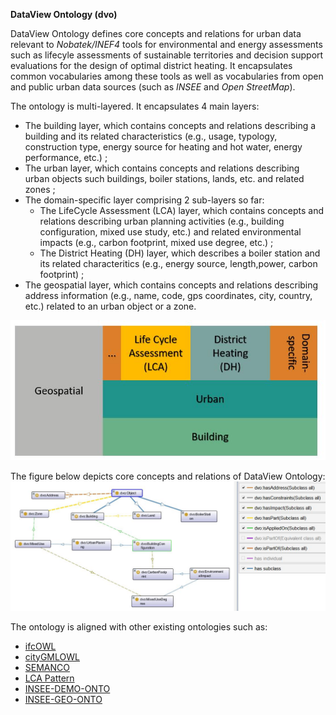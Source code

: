 **DataView Ontology (dvo)**

DataView Ontology defines core concepts and relations for urban data relevant to *Nobatek/INEF4* tools for environmental and energy assessments such as lifecyle assessments of sustainable territories and decision support evaluations for the design of optimal district heating.
It encapsulates common vocabularies among these tools as well as vocabularies from open and public urban data sources (such as *INSEE* and *Open StreetMap*).

The ontology is multi-layered. It encapsulates 4 main layers:
- The building layer, which contains concepts and relations describing a building and its related  characteristics (e.g., usage, typology, construction type, energy source for heating and hot water, energy performance, etc.) ;
- The urban layer, which contains concepts and relations describing urban objects such buildings, boiler stations, lands, etc. and related zones ;
- The domain-specific layer comprising 2 sub-layers so far: 
    - The LifeCycle Assessment (LCA) layer, which contains concepts and relations describing urban planning activities (e.g., building configuration, mixed use study, etc.) and related environmental impacts (e.g., carbon footprint, mixed use degree, etc.) ;
    - The District Heating (DH) layer, which describes a boiler station and its related characteritics (e.g., energy source, length,power, carbon footprint) ;
- The geospatial layer, which contains concepts and relations describing address information (e.g., name, code, gps coordinates, city, country, etc.) related to an urban object or a zone. 

![dvo: a multi-layered ontology](./dvo_multilayer_onto.jpg)

The figure below depicts core concepts and relations of DataView Ontology:
![Core concepts and relations of dvo](./dvo_general.JPG)

The ontology is aligned with other existing ontologies such as:
- [ifcOWL](https://standards.buildingsmart.org/IFC/DEV/IFC4/ADD2_TC1/OWL/ontology.ttl)
- [cityGMLOWL](http://cui.unige.ch/isi/onto/citygml2.0.owl) 
- [SEMANCO](http://semanco-tools.eu/ontology-releases/eu/semanco/ontology/SEMANCO/SEMANCO.owl) 
- [LCA Pattern](http://descartes-core.org/ontologies/lca/1.0/LCAPattern.owl) 
- [INSEE-DEMO-ONTO](http://rdf.insee.fr/def/demo/insee-demo-onto.ttl)
- [INSEE-GEO-ONTO](https://github.com/InseeFr/Ontologies/blob/master/insee-geo.ttl)

